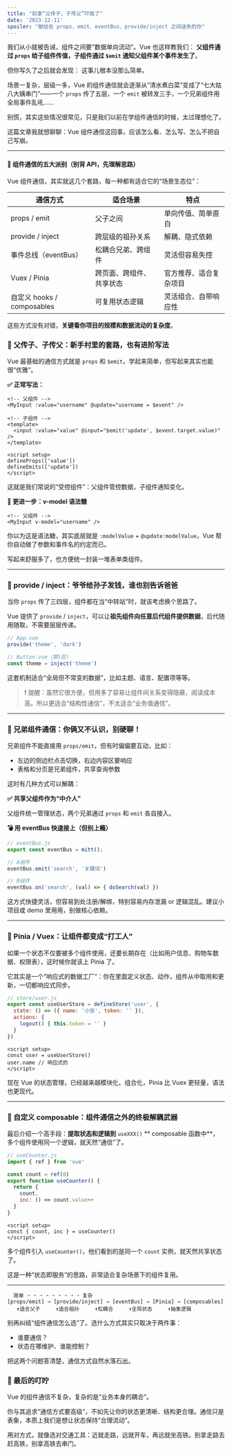 ```yaml
---
title: "别拿“父传子、子传父”吓我了"
date: '2023-12-11'
spoiler: "献给在 props、emit、eventBus、provide/inject 之间迷失的你"
---
```

我们从小就被告诫，组件之间要“数据单向流动”。Vue 也这样教我们：
**父组件通过 `props` 给子组件传值，子组件通过 `$emit` 通知父组件某个事件发生了**。

但你写久了之后就会发现：
这事儿根本没那么简单。

场景一复杂，层级一多，Vue 的组件通信就会逐渐从“清水煮白菜”变成了“七大姑八大姨串门”——一个 `props` 传了五层，一个 `emit` 被转发三手，一个兄弟组件用全局事件乱吼……

别慌，其实这些情况很常见，只是我们以前在学组件通信的时候，太过理想化了。

这篇文章我就想聊聊：Vue 组件通信这回事，应该怎么看、怎么写、怎么不把自己写崩。

----

#### 🧭 组件通信的五大派别（别背 API，先理解思路）
Vue 组件通信，其实就这几个套路，每一种都有适合它的“场景生态位”：

<table class="grid w-full grid-cols-[auto_auto] border-b border-gray-900/10 dark:border-white/10">
<thead class="col-span-3 grid grid-cols-subgrid">
<tr class="col-span-3 grid grid-cols-subgrid">
    <th class="px-2 py-2.5 text-left text-sm/7 font-semibold text-gray-950 dark:text-white">通信方式</th>
    <th class="px-2 py-2.5 text-left text-sm/7 font-semibold text-gray-950 dark:text-white">适合场景</th>
    <th class="px-2 py-2.5 text-left text-sm/7 font-semibold text-gray-950 dark:text-white">特点</th>
  </tr>
</thead>
<tbody class="col-span-3 grid grid-cols-subgrid border-t border-gray-900/10 dark:border-white/10">
<tr class="col-span-3 grid grid-cols-subgrid border-b border-gray-950/5 dark:border-white/5">
    <td class="px-2 py-2 align-top font-mono text-xs/6 font-medium ">props / emit</td>
    <td class="px-2 py-2 align-top font-mono text-xs/6 font-medium ">父子之间</td>
    <td class="px-2 py-2 align-top font-mono text-xs/6 font-medium ">单向传值、简单直白</td>
  </tr>
  <tr class="col-span-3 grid grid-cols-subgrid border-b border-gray-950/5 dark:border-white/5">
    <td class="px-2 py-2 align-top font-mono text-xs/6 font-medium ">provide / inject</td>
    <td class="px-2 py-2 align-top font-mono text-xs/6 font-medium ">跨层级的祖孙关系</td>
    <td class="px-2 py-2 align-top font-mono text-xs/6 font-medium ">解耦、隐式依赖</td>
  </tr>
  <tr class="col-span-3 grid grid-cols-subgrid border-b border-gray-950/5 dark:border-white/5">
    <td class="px-2 py-2 align-top font-mono text-xs/6 font-medium ">事件总线（eventBus）</td>
    <td class="px-2 py-2 align-top font-mono text-xs/6 font-medium ">松耦合兄弟、跨组件</td>
    <td class="px-2 py-2 align-top font-mono text-xs/6 font-medium ">灵活但容易失控</td>
  </tr>
  <tr class="col-span-3 grid grid-cols-subgrid border-b border-gray-950/5 dark:border-white/5">
    <td class="px-2 py-2 align-top font-mono text-xs/6 font-medium ">Vuex / Pinia</td>
    <td class="px-2 py-2 align-top font-mono text-xs/6 font-medium ">跨页面、跨组件、共享状态</td>
    <td class="px-2 py-2 align-top font-mono text-xs/6 font-medium ">官方推荐、适合复杂项目</td>
  </tr>
  <tr class="col-span-3 grid grid-cols-subgrid not-last:border-b not-last:border-gray-950/5 dark:not-last:border-white/5">
    <td class="px-2 py-2 align-top font-mono text-xs/6 font-medium ">自定义 hooks / composables</td>
    <td class="px-2 py-2 align-top font-mono text-xs/6 font-medium ">可复用状态逻辑</td>
    <td class="px-2 py-2 align-top font-mono text-xs/6 font-medium ">灵活组合、自带响应性</td>
  </tr>
</tbody>
</table>

这些方式没有对错，**关键看你项目的规模和数据流动的复杂度**。

### 🧒 父传子、子传父：新手村里的套路，也有进阶写法
Vue 最基础的通信方式就是 `props` 和 `$emit`，学起来简单，但写起来其实也能很“优雅”。

**✅ 正常写法：**
```vue
<!-- 父组件 -->
<MyInput :value="username" @update="username = $event" />

<!-- 子组件 -->
<template>
  <input :value="value" @input="$emit('update', $event.target.value)" />
</template>

<script setup>
defineProps(['value'])
defineEmits(['update'])
</script>
```
这就是我们常说的“受控组件”：父组件管控数据，子组件通知变化。

**🚀 更进一步：v-model 语法糖**
```vue
<!-- 父组件 -->
<MyInput v-model="username" />
```
你以为这是语法糖，其实底层就是 `:modelValue` + `@update:modelValue`，Vue 帮你自动做了参数和事件名的约定而已。

写起来舒服多了，也方便统一封装一堆表单类组件。

---

### 👴 provide / inject：爷爷给孙子发钱，谁也别告诉爸爸

当你 `props` 传了三四层，组件都在当“中转站”时，就该考虑换个思路了。

Vue 提供了 `provide` / `inject`，可以让**祖先组件向任意后代组件提供数据**，后代随用随取，不需要层层传递。
```js
// App.vue
provide('theme', 'dark')

// Button.vue（第5层）
const theme = inject('theme')
```
这套机制适合“全局但不常变的数据”，比如主题、语言、配置项等等。
> ❗ 提醒：虽然它很方便，但用多了容易让组件间关系变得隐蔽，阅读成本高。所以更适合“结构性通信”，不太适合“业务值通信”。
---

### 🤝 兄弟组件通信：你俩又不认识，别硬聊！
兄弟组件不能直接用 `props/emit`，但有时偏偏要互动，比如：
- 左边的侧边栏点击切换，右边内容区要响应
- 表格和分页是兄弟组件，共享查询参数

这时有几种方式可以解耦：

**✅ 共享父组件作为“中介人”**

父组件统一管理状态，两个兄弟通过 `props` 和 `emit` 各自接入。

**💣 用 eventBus 快速接上（但别上瘾）**

```js
// eventBus.js
export const eventBus = mitt();

// A组件
eventBus.emit('search', '关键词')

// B组件
eventBus.on('search', (val) => { doSearch(val) })
```
这方式快捷灵活，但容易到处注册/解绑，特别容易内存泄漏 or 逻辑混乱。建议小项目或 demo 里用用，别做核心依赖。

---

### 🏢 Pinia / Vuex：让组件都变成“打工人”
如果一个状态不仅要被多个组件使用，还要长期存在（比如用户信息、购物车数据、权限表），这时候你就该上 Pinia 了。

它其实是一个“响应式的数据工厂”：你在里面定义状态、动作，组件从中取用和更新，一切都响应式同步。
```js
// store/user.js
export const useUserStore = defineStore('user', {
  state: () => ({ name: '小张', token: '' }),
  actions: {
    logout() { this.token = '' }
  }
})
```
```vue
<script setup>
const user = useUserStore()
user.name // 响应式的
</script>
```
现在 Vue 的状态管理，已经越来越模块化、组合化，Pinia 比 Vuex 更轻量，语法也更现代。

---

### 🧩 自定义 composable：组件通信之外的终极解耦武器
最后介绍一个高手段：**提取状态和逻辑到** `useXXX()` ** composable 函数中**，多个组件使用同一个逻辑，就天然“通信”了。
```js
// useCounter.js
import { ref } from 'vue'

const count = ref(0)
export function useCounter() {
  return {
    count,
    inc: () => count.value++
  }
}
```
```vue
<script setup>
const { count, inc } = useCounter()
</script>
```
多个组件引入 `useCounter()`，他们看到的是同一个 `count` 实例，就天然共享状态了。

这是一种“状态即服务”的思路，非常适合复杂场景下的组件复用。

---

```text
  简单 ➝ ➝ ➝ ➝ ➝ ➝ ➝ ➝ ➝ 复杂
[props/emit] → [provide/inject] → [eventBus] → [Pinia] → [composables]
   ⬆️适合父子     ⬆️适合祖孙     ⬆️松耦合     ⬆️全局状态     ⬆️抽象逻辑
```
别再纠结“组件通信怎么选”了。选什么方式其实只取决于两件事：
- 谁要通信？
- 状态在哪维护、谁能控制？

把这两个问题答清楚，通信方式自然水落石出。

### 🐾 最后的叮咛
Vue 的组件通信不复杂，复杂的是“业务本身的耦合”。

你与其追求“通信方式要高级”，不如先让你的状态更清晰、结构更合理。通信只是表象，本质上我们是想让状态保持“合理流动”。

用对方式，就像选对交通工具：近就走路，远就开车，再远就坐高铁。别拿走路去赶高铁，别拿高铁去串门。